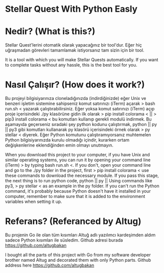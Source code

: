 # Stellar Quest With Python Easly

# Nedir? (What is this?)

Stellar Quest'lerini otomatik olarak yapacağınız bir tool'dur. Eğer hiç uğraşmadan görevleri tamamlamak istiyorsanız tam sizin için bir tool. 

It is a tool with which you will make Stellar Quests automatically. If you want to complete tasks without any hassle, this is the best tool for you.


# Nasıl Çalışır? (How does it work?)

Bu projeyi bilgisiyarınıza cloneladığınızda (indirdiğinizde) eğer Unix ve benzeri işletim sistemine sahipseniz komut satırınızı (iTerm) açarak > bash run.sh < yazarak çalıştırabilirsiniz. Eğer yoksa komut satırınızı (iTerm) açıp proje içerisindeki ./py klasörüne gidin ilk olarak > pip install colorama < || > pip3 install colorama < bu komutları kullanıp gerekli modulü indirmek. Bu aşamayıda geçerseniz sıradaki şey python kodunu çalıştırmak, python || py || py3 gibi komutları kullanarak py klasörü içerisindeki örnek olarak > py stellar < diyerek. Eğer Python komutunu çalıştıramıyorsanız muhtemelen Python bilgisiyarınızda kurulu olmadığı içindir, kurarken ortam değişkenlerine eklendiğinden emin olmayı unutmayın. 

When you download this project to your computer, if you have Unix and similar operating systems, you can run it by opening your command line (iTerm) > by typing bash run.sh <. If you don't, open your command line and go to the ./py folder in the project, first > pip install colorama < use these commands to download the necessary module. If you pass this stage, the next thing is to run python code, python || py || Using commands like py3, > py stellar < as an example in the py folder. If you can't run the Python command, it's probably because Python doesn't have it installed in your computer, remember to make sure that it is added to the environment variables when setting it up.

# Referans? (Referanced by Altug)

Bu projenin Go ile olan tüm kısımları Altuğ adlı yazılımcı kardeşimden aldım sadece Python kısımları ile süsledim. Github adresi burada https://github.com/altugbakan

I bought all the parts of this project with Go from my software developer brother named Altug and decorated them with only Python parts. Github address here https://github.com/altugbakan
